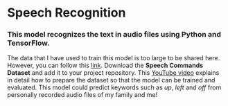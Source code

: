 # Speech Recognition
### This model recognizes the text in audio files using Python and TensorFlow. 
The data that I have used to train this model is too large to be shared here. However, you can follow this [link](https://ai.googleblog.com/2017/08/launching-speech-commands-dataset.html).
Download the **Speech Commands Dataset** and add it to your project repository. 
This [YouTube video](https://www.youtube.com/watch?v=VPJ2jazh_KI&list=PL-wATfeyAMNpCRQkKgtOZU_ykXc63oyzp&index=2) explains in detail how to prepare the dataset so that the model can be trained and evaluated. 
This model could predict keywords such as *up*, *left* and *off* from personally recorded audio files of my family and me!
